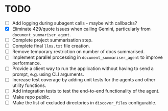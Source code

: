 
# TODO

- [ ] Add logging during subagent calls - maybe with callbacks?
- [x] Eliminate 429/quote issues when calling Gemini, particularly from `document_summariser_agent`.
- [ ] Complete project summarisation step.
- [ ] Complete final `llms.txt` file creation.
- [ ] Remove temporary restriction on number of docs summarised.
- [ ] Implement parallel processing in `document_summariser_agent` to improve performance.
- [ ] Provide a client way to run the application without having to send a prompt, e.g. using CLI arguments.
- [ ] Increase test coverage by adding unit tests for the agents and other utility functions.
- [ ] Add integration tests to test the end-to-end functionality of the agent.
- [ ] Make repo public.
- [ ] Make the list of excluded directories in `discover_files` configurable.
